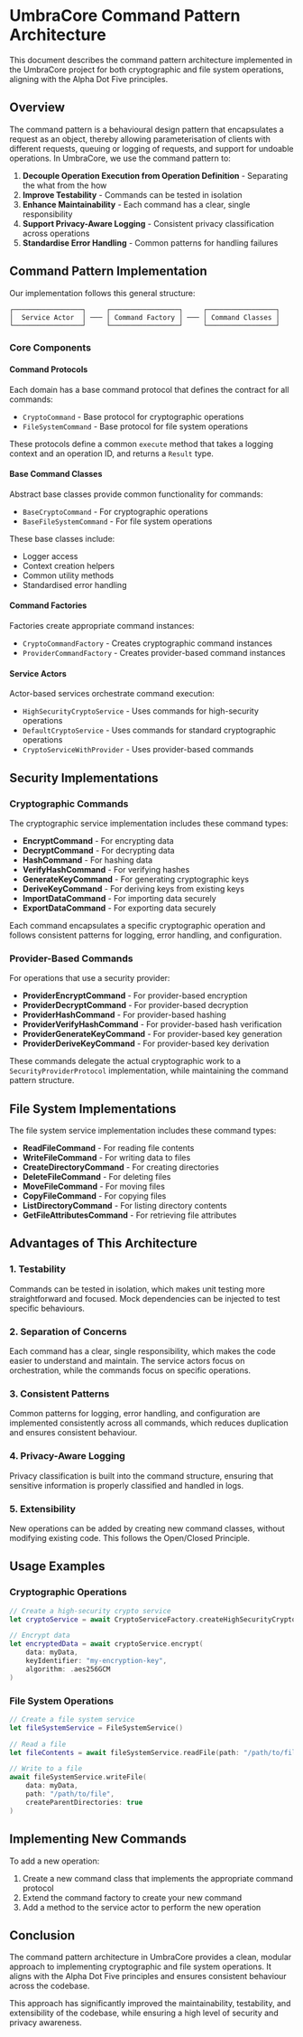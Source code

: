# UmbraCore Command Pattern Architecture

This document describes the command pattern architecture implemented in the UmbraCore project for both cryptographic and file system operations, aligning with the Alpha Dot Five principles.

## Overview

The command pattern is a behavioural design pattern that encapsulates a request as an object, thereby allowing parameterisation of clients with different requests, queuing or logging of requests, and support for undoable operations. In UmbraCore, we use the command pattern to:

1. **Decouple Operation Execution from Operation Definition** - Separating the what from the how
2. **Improve Testability** - Commands can be tested in isolation
3. **Enhance Maintainability** - Each command has a clear, single responsibility
4. **Support Privacy-Aware Logging** - Consistent privacy classification across operations
5. **Standardise Error Handling** - Common patterns for handling failures

## Command Pattern Implementation

Our implementation follows this general structure:

```
┌─────────────────┐     ┌─────────────────┐     ┌─────────────────┐
│  Service Actor  │ ─── │ Command Factory │ ─── │ Command Classes │
└─────────────────┘     └─────────────────┘     └─────────────────┘
```

### Core Components

#### Command Protocols

Each domain has a base command protocol that defines the contract for all commands:

- `CryptoCommand` - Base protocol for cryptographic operations
- `FileSystemCommand` - Base protocol for file system operations

These protocols define a common `execute` method that takes a logging context and an operation ID, and returns a `Result` type.

#### Base Command Classes

Abstract base classes provide common functionality for commands:

- `BaseCryptoCommand` - For cryptographic operations
- `BaseFileSystemCommand` - For file system operations

These base classes include:
- Logger access
- Context creation helpers
- Common utility methods
- Standardised error handling

#### Command Factories

Factories create appropriate command instances:

- `CryptoCommandFactory` - Creates cryptographic command instances
- `ProviderCommandFactory` - Creates provider-based command instances

#### Service Actors

Actor-based services orchestrate command execution:

- `HighSecurityCryptoService` - Uses commands for high-security operations
- `DefaultCryptoService` - Uses commands for standard cryptographic operations
- `CryptoServiceWithProvider` - Uses provider-based commands

## Security Implementations

### Cryptographic Commands

The cryptographic service implementation includes these command types:

- **EncryptCommand** - For encrypting data
- **DecryptCommand** - For decrypting data
- **HashCommand** - For hashing data
- **VerifyHashCommand** - For verifying hashes
- **GenerateKeyCommand** - For generating cryptographic keys
- **DeriveKeyCommand** - For deriving keys from existing keys
- **ImportDataCommand** - For importing data securely
- **ExportDataCommand** - For exporting data securely

Each command encapsulates a specific cryptographic operation and follows consistent patterns for logging, error handling, and configuration.

### Provider-Based Commands

For operations that use a security provider:

- **ProviderEncryptCommand** - For provider-based encryption
- **ProviderDecryptCommand** - For provider-based decryption
- **ProviderHashCommand** - For provider-based hashing
- **ProviderVerifyHashCommand** - For provider-based hash verification
- **ProviderGenerateKeyCommand** - For provider-based key generation
- **ProviderDeriveKeyCommand** - For provider-based key derivation

These commands delegate the actual cryptographic work to a `SecurityProviderProtocol` implementation, while maintaining the command pattern structure.

## File System Implementations

The file system service implementation includes these command types:

- **ReadFileCommand** - For reading file contents
- **WriteFileCommand** - For writing data to files
- **CreateDirectoryCommand** - For creating directories
- **DeleteFileCommand** - For deleting files
- **MoveFileCommand** - For moving files
- **CopyFileCommand** - For copying files
- **ListDirectoryCommand** - For listing directory contents
- **GetFileAttributesCommand** - For retrieving file attributes

## Advantages of This Architecture

### 1. Testability

Commands can be tested in isolation, which makes unit testing more straightforward and focused. Mock dependencies can be injected to test specific behaviours.

### 2. Separation of Concerns

Each command has a clear, single responsibility, which makes the code easier to understand and maintain. The service actors focus on orchestration, while the commands focus on specific operations.

### 3. Consistent Patterns

Common patterns for logging, error handling, and configuration are implemented consistently across all commands, which reduces duplication and ensures consistent behaviour.

### 4. Privacy-Aware Logging

Privacy classification is built into the command structure, ensuring that sensitive information is properly classified and handled in logs.

### 5. Extensibility

New operations can be added by creating new command classes, without modifying existing code. This follows the Open/Closed Principle.

## Usage Examples

### Cryptographic Operations

```swift
// Create a high-security crypto service
let cryptoService = await CryptoServiceFactory.createHighSecurityCryptoService()

// Encrypt data
let encryptedData = await cryptoService.encrypt(
    data: myData, 
    keyIdentifier: "my-encryption-key",
    algorithm: .aes256GCM
)
```

### File System Operations

```swift
// Create a file system service
let fileSystemService = FileSystemService()

// Read a file
let fileContents = await fileSystemService.readFile(path: "/path/to/file")

// Write to a file
await fileSystemService.writeFile(
    data: myData, 
    path: "/path/to/file", 
    createParentDirectories: true
)
```

## Implementing New Commands

To add a new operation:

1. Create a new command class that implements the appropriate command protocol
2. Extend the command factory to create your new command
3. Add a method to the service actor to perform the new operation

## Conclusion

The command pattern architecture in UmbraCore provides a clean, modular approach to implementing cryptographic and file system operations. It aligns with the Alpha Dot Five principles and ensures consistent behaviour across the codebase.

This approach has significantly improved the maintainability, testability, and extensibility of the codebase, while ensuring a high level of security and privacy awareness.
